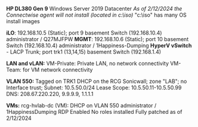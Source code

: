 **HP DL380 Gen 9**
Windows Server 2019 Datacenter
*As of 2/12/2024 the Connectwise agent will not install (located in c:\iso)*
"c:\\iso" has many OS install images



**iLO**:  192.168.10.5 (Static); port 9 basement Switch (192.168.10.4)
	administrator / Q27MJFPW
**MGMT**: 192.168.10.6 (Static); port 10 basement Switch (192.168.10.4)
	administrator / 1Happiness-Dumping
**HyperV vSwitch** - LACP Trunk; port trk1 (13,14,15) basement Switch (192.168.1.4)

**LAN and vLAN:**
VM-Private: Private LAN, no network connectivity
VM-Team: for VM network connectivity

**VLAN 550:** 
Tagged on TRK1
DHCP on the RCG Sonicwall; zone "LAB"; no Interface trust;
Subnet: 10.5.50.0/24
Lease Scope: 10.5.50.11-10.5.50.99
DNS: 208.67.220.220, 9.9.9.9, 1.1.1.1

**VMs:**
rcg-hvlab-dc (VM): DHCP on VLAN 550
	administrator / 1HappinessDumping
	RDP Enabled
	No roles installed
	Fully patched as of 2/12/2024